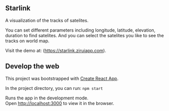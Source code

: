 ## Starlink

A visualization of the tracks of satelites.

You can set different parameters including longitude, latitude, elevation, duration to find satelites. And you can select the satelites you like to see the tracks on world map. 

Visit the demo at: (https://starlink.ziruiapp.com).



## Develop the web

This project was bootstrapped with [Create React App](https://github.com/facebook/create-react-app).

In the project directory, you can run: `npm start`

Runs the app in the development mode.<br />
Open [http://localhost:3000](http://localhost:3000) to view it in the browser.


